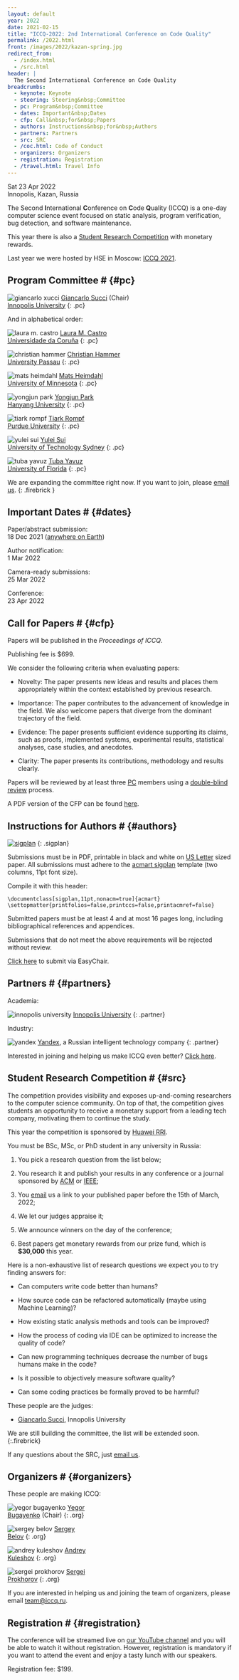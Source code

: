 ```yaml
---
layout: default
year: 2022
date: 2021-02-15
title: "ICCQ-2022: 2nd International Conference on Code Quality"
permalink: /2022.html
front: /images/2022/kazan-spring.jpg
redirect_from:
  - /index.html
  - /src.html
header: |
  The Second International Conference on Code Quality
breadcrumbs:
  - keynote: Keynote
  - steering: Steering&nbsp;Committee
  - pc: Program&nbsp;Committee
  - dates: Important&nbsp;Dates
  - cfp: Call&nbsp;for&nbsp;Papers
  - authors: Instructions&nbsp;for&nbsp;Authors
  - partners: Partners
  - src: SRC
  - /coc.html: Code of Conduct
  - organizers: Organizers
  - registration: Registration
  - /travel.html: Travel Info
---
```


Sat 23 Apr 2022
<br/>
Innopolis, Kazan, Russia

The Second **I**nternational **C**onference on **C**ode **Q**uality (ICCQ)
is a one-day computer science event
focused on static analysis, program verification,
bug detection, and software maintenance.

This year there is also a [Student Research Competition](/src.html)
with monetary rewards.

Last year we were hosted by HSE in Moscow: [ICCQ 2021](/2021.html).

<!--
## Keynote

To be decided...
{: .firebrick }
-->

<!--
## Steering Committee # {#steering}

To be decided...
{: .firebrick }
-->

## Program Committee # {#pc}

![giancarlo xucci](/images/pc/giancarlo-succi.jpg)
[Giancarlo Succi](https://scholar.google.com/citations?user=PdMO57sAAAAJ&hl=en) (Chair)
<br/>
[Innopolis University](https://innopolis.university/en/labofindustrializingsoftwareproduction%20/)<!--, Russia-->
{: .pc}

And in alphabetical order:

![laura m. castro](/images/pc/laura-castro.jpg)
[Laura M. Castro](https://scholar.google.com/citations?user=uWBv3OMAAAAJ&hl=en)
<br/>
[Universidade da Coruña](https://www.udc.es/en/)
{: .pc}

![christian hammer](/images/pc/christian-hammer.jpg)
[Christian Hammer](https://scholar.google.com/citations?user=gykAfPwAAAAJ&hl=en)
<br/>
[University Passau](https://www.fim.uni-passau.de/en/csm-faculty/)
{: .pc}

![mats heimdahl](/images/pc/mats-heimdahl.jpg)
[Mats Heimdahl](https://www.umsec.umn.edu/directory/mats-heimdahl)
<br/>
[University of Minnesota](https://twin-cities.umn.edu/)
{: .pc}

![yongjun park](/images/pc/yongjun-park.jpg)
[Yongjun Park](https://hanyang.elsevierpure.com/en/persons/yongjun-park)
<br/>
[Hanyang University](https://www.hanyang.ac.kr/web/eng)
{: .pc}

![tiark rompf](/images/pc/tiark-rompf.jpg)
[Tiark  Rompf](http://tiarkrompf.github.io/)
<br/>
[Purdue University](https://www.purdue.edu/)
{: .pc}

![yulei sui](/images/pc/yulei-sui.jpg)
[Yulei Sui](https://yuleisui.github.io/)
<br/>
[University of Technology Sydney](https://www.uts.edu.au/)
{: .pc}

![tuba yavuz](/images/pc/tuba-yavuz.jpg)
[Tuba Yavuz](https://tuba.ece.ufl.edu/2019/09/10/homepge/)
<br/>
[University of Florida](http://www.ufl.edu/)
{: .pc}

We are expanding the committee right now. If you want to join,
please [email us](mailto:pc@iccq.ru).
{: .firebrick }

## Important Dates # {#dates}

Paper/abstract submission:<br>
18 Dec 2021
([anywhere on Earth](https://en.wikipedia.org/wiki/Anywhere_on_Earth))

Author notification:<br>
1 Mar 2022

Camera-ready submissions:<br>
25 Mar 2022

Conference:<br>
23 Apr 2022

## Call for Papers # {#cfp}

Papers will be published in the _Proceedings of ICCQ_.
<!--
and submitted for inclusion into
[IEEE Xplore®](https://ieeexplore.ieee.org/Xplore/home.jsp)
subject to meeting their scope and quality requirements;
to be indexed by
[Web of Science](https://clarivate.com/webofsciencegroup/solutions/web-of-science/),
[Scopus](https://www.scopus.com/home.uri),
[Google Scholar](https://scholar.google.com/),
[DBLP](https://dblp.uni-trier.de/), and others.
-->

Publishing fee is $699.

We consider the following criteria when evaluating papers:

  * Novelty: The paper presents new ideas and results and places them appropriately within the context established by previous research.

  * Importance: The paper contributes to the advancement of knowledge in the field. We also welcome papers that diverge from the dominant trajectory of the field.

  * Evidence: The paper presents sufficient evidence supporting its claims, such as proofs, implemented systems, experimental results, statistical analyses, case studies, and anecdotes.

  * Clarity: The paper presents its contributions, methodology and results clearly.

Papers will be reviewed by at least three [PC](#pc) members using
a [double-blind review](https://www.journals.elsevier.com/social-science-and-medicine/policies/double-blind-peer-review-guidelines) process.

A PDF version of the CFP can be found [here](https://latexonline.cc/compile?git=https%3A%2F%2Fgithub.com%2Fyegor256%2Ficcq.github.io&target=cfp%2F2022%2Fcfp.tex&command=pdflatex&trackId=1590577068733).

<!--
Our CFP is also published at
[WikiCFP](http://www.wikicfp.com/cfp/servlet/event.showcfp?eventid=112792),
[call4paper](https://www.call4paper.com/detail/event/PGNZHDXH27553174),
[AllConferenceCfpAlerts](https://allconferencecfpalerts.com/cfp/view.php?eno=22113),
[SEWORLD](https://listserv.acm.org/scripts/wa-acmlpx.exe?A2=ind2009&L=SEWORLD&P=R5608),
[types-announce](http://lists.seas.upenn.edu/pipermail/types-announce/2020/009182.html),
[DBWORLD](https://research.cs.wisc.edu/dbworld/messages/2020-09/1600852058.html).
-->

## Instructions for Authors # {#authors}

[![sigplan](/images/sample-sigplan.png)](/images/sample-sigplan.pdf)
{: .sigplan}

Submissions must be in PDF, printable in black and white on
[US Letter](https://en.wikipedia.org/wiki/Letter_%28paper_size%29) sized paper.
All submissions must adhere to the
[acmart sigplan](https://www.sigplan.org/Resources/Author/)
template (two columns, 11pt font size).

Compile it with this header:

```
\documentclass[sigplan,11pt,nonacm=true]{acmart}
\settopmatter{printfolios=false,printccs=false,printacmref=false}
```

Submitted papers must be at least 4 and at most 16 pages long,
including bibliographical references and appendices.

Submissions that do not meet the above requirements will be rejected without review.

[Click here](https://easychair.org/cfp/ICCQ22) to submit via EasyChair.

## Partners # {#partners}

Academia:

![innopolis university](/images/partners/iu.svg)
[Innopolis University](https://innopolis.university/)
{: .partner}

Industry:

![yandex](/images/partners/yandex.svg)
[Yandex](https://yandex.com/company/),
a Russian intelligent technology company
{: .partner}

Interested in joining and helping us make ICCQ even better?
[Click here](/partnership.html).

## Student Research Competition # {#src}

The competition provides visibility and exposes up-and-coming researchers 
to the computer science community. On top of that, the competition
gives students an opportunity to receive a monetary support from
a leading tech company, motivating them to continue the study.

This year the competition is sponsored by 
[Huawei RRI](https://career.huawei.ru/rri/).

You must be BSc, MSc, or PhD student
in any university in Russia:

  1. You pick a research question from the list below;

  2. You research it and publish your results in any 
  conference or a journal sponsored by 
  [ACM](https://www.acm.org) or [IEEE](https://www.ieee.org);

  3. You [email](mailto:src@iccq.ru) us a link to your published paper
  before the 15th of March, 2022;

  4. We let our judges appraise it;

  5. We announce winners on the day of the conference;

  6. Best papers get monetary rewards from our prize fund, 
  which is **$30,000** this year.

Here is a non-exhaustive list of research questions we expect you to
try finding answers for:

  * Can computers write code better than humans?

  * How source code can be refactored automatically (maybe using Machine Learning)?

  * How existing static analysis methods and tools can be improved?

  * How the process of coding via IDE can be optimized to increase the quality of code?

  * Can new programming techniques decrease the number of bugs humans make in the code?

  * Is it possible to objectively measure software quality?

  * Can some coding practices be formally proved to be harmful?

These people are the judges:

  * [Giancarlo Succi](https://scholar.google.com/citations?user=PdMO57sAAAAJ&hl=en), Innopolis University
<!--  * [Qianxiang Wang](https://ieeexplore.ieee.org/author/37278378900), Huawei-->

We are still building the committee, the list will be extended soon.
{:.firebrick}

If any questions about the SRC, just [email us](mailto:src@iccq.ru).

## Organizers # {#organizers}

These people are making ICCQ:

![yegor bugayenko](/images/orgs/yegor-bugayenko.jpg)
[Yegor<br/>Bugayenko](https://www.yegor256.com/about-me.html) (Chair)
{: .org}

![sergey belov](/images/orgs/sergey-belov.jpg)
[Sergey<br/>Belov](https://www.linkedin.com/in/sebelov/)
{: .org}

![andrey kuleshov](/images/orgs/andrey-kuleshov.jpg)
[Andrey<br/>Kuleshov](https://akuleshov7.com/about_me.html)
{: .org}

![sergei prokhorov](/images/orgs/sergei-prokhorov.jpg)
[Sergei<br/>Prokhorov](https://scholar.google.ru/citations?user=sZlMj_wAAAAJ)
{: .org}

If you are interested in helping us and joining the team
of organizers, please email [team@iccq.ru](mailto:team@iccq.ru).

## Registration # {#registration}

The conference will be streamed live
on [our YouTube channel](https://www.youtube.com/channel/UC_W-pjp6HWJGjK2sayFrnag) and you
will be able to watch it without registration.
However, registration is mandatory if you want to attend the event
and enjoy a tasty lunch with our speakers.

Registration fee: $199.

